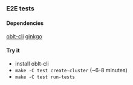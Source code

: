 ### E2E tests

#### Dependencies

[oblt-cli](https://studious-disco-k66oojq.pages.github.io)
[ginkgo](https://onsi.github.io/ginkgo/#getting-started)

#### Try it
* install oblt-cli 
* `make -C test create-cluster` (~6-8 minutes)
* `make -C test run-tests`
